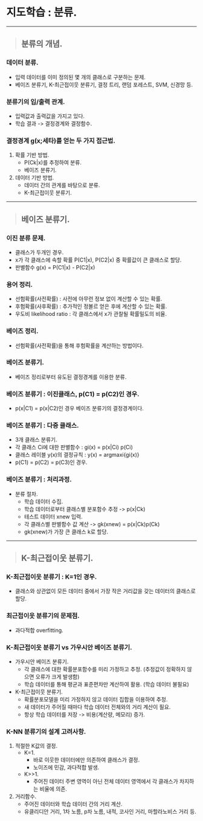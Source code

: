 # 지도학습 : 분류.

--------------------------------------------------------------------------------------------------------
			
> ## 분류의 개념.

### 데이터 분류.
- 입력 데이터를 이미 정의된 몇 개의 클래스로 구분하는 문제.
- 베이즈 분류기, K-최근접이웃 분류기, 결정 트리, 랜덤 포레스트, SVM, 신경망 등.

### 분류기의 입/출력 관계.
- 입력값과 출력값을 가지고 있다.
- 학습 결과 -> 결정경계와 결정함수.

### 결정경계 g(x;세타)를 얻는 두 가지 접근법.
1. 확률 기반 방법.
   - P(Ck|x)를 추정하여 분류.
   - 베이즈 분류기.
2. 데이터 기반 방법.
   - 데이터 간의 관계를 바탕으로 분류.
   - K-최근접이웃 분류기.

--------------------------------------------------------------------------------------------------------

> ## 베이즈 분류기.

### 이진 분류 문제.
- 클래스가 두개인 경우.
- x가 각 클래스에 속할 확률 P(C1|x), P(C2|x) 중 확률값이 큰 클래스로 할당.
- 판별함수 g(x) = P(C1|x) - P(C2|x)

### 용어 정리.
- 선험확률(사전확률) : 사전에 아무런 정보 없이 계산할 수 있는 확률.
- 후험확률(사후확률) : 추가적인 정볼르 얻은 후에 계산할 수 있는 확률.
- 우도비 likelihood ratio : 각 클래스에서 x가 관찰될 확률밀도의 비율.

### 베이즈 정리.
- 선험확률(사전확률)을 통해 후험확률을 계산하는 방법이다.

### 베이즈 분류기.
- 베이즈 정리로부터 유도된 결정경계를 이용한 분류.

### 베이즈 분류기 : 이진클래스, p(C1) = p(C2)인 경우.
- p(x|C1) = p(x|C2)인 경우 베이즈 분류기의 결정경계이다.

### 베이즈 분류기 : 다중 클래스.
- 3개 클래스 분류기.
- 각 클래스 Ci에 대한 판별함수 : gi(x) = p(x|Ci) p(Ci)
- 클래스 레이블 y(x)의 결정규칙 : y(x) = argmaxi{gi(x)}
- p(C1) = p(C2) = p(C3)인 경우.

### 베이즈 분류기 : 처리과정.
- 분류 절차.
  - 학습 데이터 수집.
  - 학습 데이터로부터 클래스별 분포함수 추정 -> p(x|Ck)
  - 테스트 데이터 xnew 입력.
  - 각 클래스별 판별함수 값 계산 -> gk(xnew) = p(x|Ck)p(Ck)
  - gk(xnew)가 가장 큰 클래스 k로 할당.

--------------------------------------------------------------------------------------------------------

> ## K-최근접이웃 분류기.

### K-최근접이웃 분류기 : K=1인 경우.
- 클래스와 상관없이 모든 데이터 중에서 가장 작은 거리값을 갖는 데이터의 클래스로 할당.

### 최근접이웃 분류기의 문제점.
- 과다적합 overfitting.

### K-최근접이웃 분류기 vs 가우시안 베이즈 분류기.
- 가우시안 베이즈 분류기.
  - 각 클래스에 대한 확률분포함수를 미리 가정하고 추정. (추정값이 정확하지 않으면 오류가 크게 발생함)
  - 학습 데이터를 통해 평균과 표준편차만 계산하여 활용. (학습 데이터 불필요)
- K-최근접이웃 분류기.
  - 확률분포모델을 미리 가정하지 않고 데이터 집합을 이용하여 추정.
  - 새 데이터가 주어질 때마다 학습 데이터 전체와의 거리 계산이 필요.
  - 항상 학습 데이터를 저장 -> 비용(계산량, 메모리) 증가.

### K-NN 분류기의 설계 고려사항.
1. 적절한 K값의 결정.
   - K=1.
     - 바로 이웃한 데이터에만 의존하여 클래스가 결정.
     - 노이즈에 민감, 과다적합 발생.
   - K>>1.
     - 주어진 데이터 주변 영역이 아닌 전체 데이터 영역에서 각 클래스가 차지하는 비율에 의존.
2. 거리함수.
   - 주어진 데이터와 학습 데이터 간의 거리 계산.
   - 유클리디안 거리, 1차 노름, p차 노름, 내적, 코사인 거리, 마할라노비스 거리 등.



